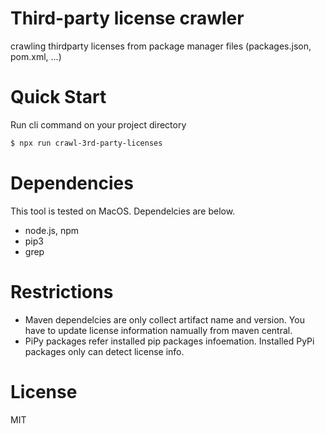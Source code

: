 # Third-party license crawler
crawling thirdparty licenses from package manager files (packages.json, pom.xml, ...)

# Quick Start
Run cli command on your project directory
```bash
$ npx run crawl-3rd-party-licenses
```

# Dependencies
This tool is tested on MacOS. Dependelcies are below.
* node.js, npm
* pip3
* grep

# Restrictions
* Maven dependelcies are only collect artifact name and version. You have to update license information namually from maven central.
* PiPy packages refer installed pip packages infoemation. Installed PyPi packages only can detect license info.

# License
MIT